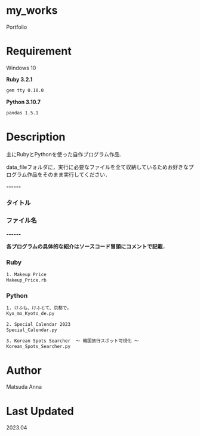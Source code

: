 # **my_works**

Portfolio

# Requirement
Windows 10

**Ruby 3.2.1**

```bash
gem tty 0.10.0
```

**Python 3.10.7**

```bash
pandas 1.5.1
```

# Description

主にRubyとPythonを使った自作プログラム作品．

data_fileフォルダに，実行に必要なファイルを全て収納しているためお好きなプログラム作品をそのまま実行してください．

**------**

### **タイトル**
### **ファイル名**

**------**

**各プログラムの具体的な紹介はソースコード冒頭にコメントで記載．**

### **Ruby**

```bash
1. Makeup Price
Makeup_Price.rb
```

### **Python**

```bash
1. けふも、けふとて、京都で。 
Kyo_mo_Kyoto_de.py

2. Special Calendar 2023
Special_Calendar.py

3. Korean Spots Searcher  ～ 韓国旅行スポット可視化 ～
Korean_Spots_Searcher.py
```

# Author

Matsuda Anna

# Last Updated

2023.04
